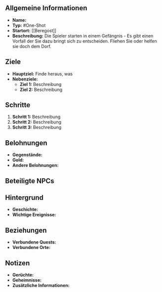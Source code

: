 

## Allgemeine Informationen
- **Name:** 
- **Typ:** #One-Shot
- **Startort:** [[Beregost]]
- **Beschreibung:** Die Spieler starten in einem Gefängnis - Es gibt einen Vorfall der Sie dazu bringt sich zu entscheiden. Fliehen Sie oder helfen sie doch dem Dorf.

## Ziele
- **Hauptziel:** Finde heraus, was 
- **Nebenziele:** 
  - **Ziel 1:** Beschreibung
  - **Ziel 2:** Beschreibung

## Schritte
1. **Schritt 1:** Beschreibung
2. **Schritt 2:** Beschreibung
3. **Schritt 3:** Beschreibung

## Belohnungen
- **Gegenstände:** 
- **Gold:** 
- **Andere Belohnungen:** 

## Beteiligte NPCs


## Hintergrund
- **Geschichte:** 
- **Wichtige Ereignisse:** 

## Beziehungen
- **Verbundene Quests:** 
- **Verbundene Orte:** 


## Notizen
- **Gerüchte:** 
- **Geheimnisse:** 
- **Zusätzliche Informationen:** 
